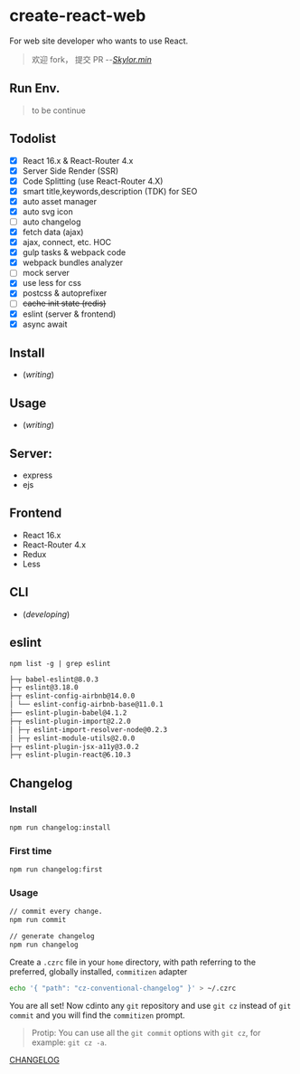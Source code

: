 # create-react-web

For web site developer who wants to use React.

> 欢迎 fork， 提交 PR  --[_Skylor.min_](http://www.fangyongle.com)

## Run Env.

> to be continue

## Todolist

- [x] React 16.x & React-Router 4.x
- [x] Server Side Render (SSR)
- [x] Code Splitting (use React-Router 4.X)
- [x] smart title,keywords,description (TDK) for SEO
- [x] auto asset manager
- [x] auto svg icon
- [ ] auto changelog
- [x] fetch data (ajax)
- [x] ajax, connect, etc. HOC
- [x] gulp tasks & webpack code
- [x] webpack bundles analyzer
- [ ] mock server
- [x] use less for css
- [x] postcss & autoprefixer
- [ ] <del>cache init state (redis)</del>
- [x] eslint (server & frontend)
- [x] async await

## Install

* (_writing_)

## Usage

* (_writing_)

## Server:

* express
* ejs

## Frontend

* React 16.x
* React-Router 4.x
* Redux
* Less

## CLI

* (_developing_)

## eslint 

`npm list -g | grep eslint`


```bash
├─┬ babel-eslint@8.0.3
├─┬ eslint@3.18.0
├─┬ eslint-config-airbnb@14.0.0
│ └── eslint-config-airbnb-base@11.0.1
├── eslint-plugin-babel@4.1.2
├─┬ eslint-plugin-import@2.2.0
│ ├─┬ eslint-import-resolver-node@0.2.3
│ ├─┬ eslint-module-utils@2.0.0
├─┬ eslint-plugin-jsx-a11y@3.0.2
├─┬ eslint-plugin-react@6.10.3
```

## Changelog

### Install

```bash
npm run changelog:install
```

### First time

```bash
npm run changelog:first
```

### Usage

```bash
// commit every change.
npm run commit

// generate changelog
npm run changelog
```

Create a `.czrc` file in your `home` directory, with path referring to the preferred, globally installed, `commitizen` adapter
```bash
echo '{ "path": "cz-conventional-changelog" }' > ~/.czrc
```
You are all set! Now cdinto any `git` repository and use `git cz` instead of `git commit` and you will find the `commitizen` prompt.

> Protip: You can use all the `git commit` options with `git cz`, for example: `git cz -a`.

[CHANGELOG](/CHANGELOG.md)
